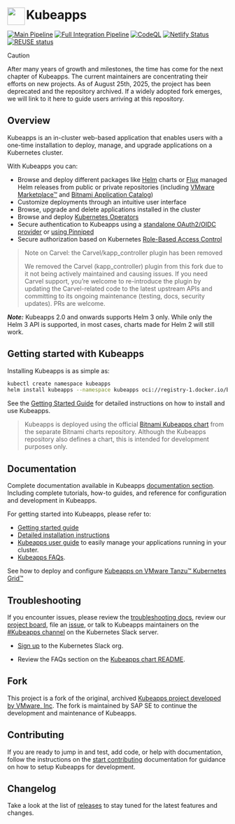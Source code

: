# <img src="site/content/docs/latest/img/logo.svg" width="40" align="left"/> Kubeapps

[![Main Pipeline](https://github.com/vmware-tanzu/kubeapps/actions/workflows/kubeapps-main.yaml/badge.svg)](https://github.com/vmware-tanzu/kubeapps/actions/workflows/kubeapps-main.yaml)
[![Full Integration Pipeline](https://github.com/vmware-tanzu/kubeapps/actions/workflows/kubeapps-full-integration.yaml/badge.svg)](https://github.com/vmware-tanzu/kubeapps/actions/workflows/kubeapps-full-integration.yaml)
[![CodeQL](https://github.com/vmware-tanzu/kubeapps/actions/workflows/codeql-analysis.yml/badge.svg)](https://github.com/vmware-tanzu/kubeapps/actions/workflows/codeql-scheduled.yml)
[![Netlify Status](https://api.netlify.com/api/v1/badges/7e0e2833-1d75-43f6-b006-632d359bb83b/deploy-status)](https://app.netlify.com/sites/kubeapps-dev/deploys)
[![REUSE status](https://api.reuse.software/badge/github.com/SAP/kubeapps)](https://api.reuse.software/info/github.com/SAP/kubeapps)

> [!CAUTION]
> After many years of growth and milestones, the time has come for the next chapter of Kubeapps. The current maintainers are concentrating their efforts on new projects. As of August 25th, 2025, the project has been deprecated and the repository archived. If a widely adopted fork emerges, we will link to it here to guide users arriving at this repository.

## Overview

Kubeapps is an in-cluster web-based application that enables users with a one-time installation to deploy, manage, and upgrade applications on a Kubernetes cluster.

With Kubeapps you can:

- Browse and deploy different packages like [Helm](https://github.com/helm/helm) charts or [Flux](https://fluxcd.io/) managed Helm releases from public or private repositories (including [VMware Marketplace™](https://marketplace.cloud.vmware.com) and [Bitnami Application Catalog](https://bitnami.com/application-catalog))
- Customize deployments through an intuitive user interface
- Browse, upgrade and delete applications installed in the cluster
- Browse and deploy [Kubernetes Operators](https://operatorhub.io/)
- Secure authentication to Kubeapps using a [standalone OAuth2/OIDC provider](./site/content/docs/latest/tutorials/using-an-OIDC-provider.md) or [using Pinniped](./site/content/docs/latest/howto/OIDC/using-an-OIDC-provider-with-pinniped.md)
- Secure authorization based on Kubernetes [Role-Based Access Control](./site/content/docs/latest/howto/access-control.md)

> Note on Carvel: the Carvel/kapp_controller plugin has been removed
>
> We removed the Carvel (kapp_controller) plugin from this fork due to it not being actively maintained and causing issues. If you need Carvel support, you’re welcome to re-introduce the plugin by updating the Carvel-related code to the latest upstream APIs and committing to its ongoing maintenance (testing, docs, security updates). PRs are welcome.

**_Note:_** Kubeapps 2.0 and onwards supports Helm 3 only. While only the Helm 3 API is supported, in most cases, charts made for Helm 2 will still work.

## Getting started with Kubeapps

Installing Kubeapps is as simple as:

```bash
kubectl create namespace kubeapps
helm install kubeapps --namespace kubeapps oci://registry-1.docker.io/bitnamicharts/kubeapps
```

See the [Getting Started Guide](./site/content/docs/latest/tutorials/getting-started.md) for detailed instructions on how to install and use Kubeapps.

> Kubeapps is deployed using the official [Bitnami Kubeapps chart](https://github.com/bitnami/charts/tree/main/bitnami/kubeapps) from the separate Bitnami charts repository. Although the Kubeapps repository also defines a chart, this is intended for development purposes only.

## Documentation

Complete documentation available in Kubeapps [documentation section](./site/content/docs/latest/README.md). Including complete tutorials, how-to guides, and reference for configuration and development in Kubeapps.

For getting started into Kubeapps, please refer to:

- [Getting started guide](./site/content/docs/latest/tutorials/getting-started.md)
- [Detailed installation instructions](./chart/kubeapps/README.md)
- [Kubeapps user guide](./site/content/docs/latest/howto/dashboard.md) to easily manage your applications running in your cluster.
- [Kubeapps FAQs](./chart/kubeapps/README.md#faq).

See how to deploy and configure [Kubeapps on VMware Tanzu™ Kubernetes Grid™](./site/content/docs/latest/tutorials/kubeapps-on-tkg/README.md)

## Troubleshooting

If you encounter issues, please review the [troubleshooting docs](./chart/kubeapps/README.md#troubleshooting), review our [project board](https://github.com/orgs/vmware-tanzu/projects/38/views/2), file an [issue](https://github.com/vmware-tanzu/kubeapps/issues), or talk to Kubeapps maintainers on the [#Kubeapps channel](https://kubernetes.slack.com/messages/kubeapps) on the Kubernetes Slack server.

- [Sign up](https://slack.k8s.io) to the Kubernetes Slack org.

- Review the FAQs section on the [Kubeapps chart README](./chart/kubeapps/README.md#faq).

## Fork

This project is a fork of the original, archived [Kubeapps project developed by VMware, Inc](https://github.com/vmware-tanzu/kubeapps). The fork is maintained by SAP SE to continue the development and maintenance of Kubeapps.

## Contributing

If you are ready to jump in and test, add code, or help with documentation, follow the instructions on the [start contributing](./CONTRIBUTING.md) documentation for guidance on how to setup Kubeapps for development.

## Changelog

Take a look at the list of [releases](https://github.com/vmware-tanzu/kubeapps/releases) to stay tuned for the latest features and changes.
